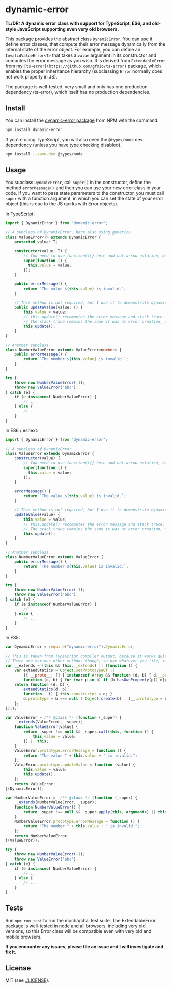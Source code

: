 # dynamic-error

**TL/DR: A dynamic error class with support for TypeScript, ES6, and old-style JavaScript supporting even very old browsers.**

This package provides the abstract class `DynamicError`. You can use it define error classes, that compute their error message dynamically from the internal state of the error object. For example, you can define an `InvalidValueError<T>` that takes a `value` argument in its constructor and computes the error message as you wish. It is derived from `ExtendableError` from my `[ts-error](https://github.com/gfmio/ts-error)` package, which enables the proper inheritance hierarchy (subclassing `Error` normally does not work properly in JS).

The package is well-tested, very small and only has one production dependency (ts-error), which itself has no production dependencies.

## Install

You can install the [dynamic-error package](https://www.npmjs.com/package/dynamic-error) from NPM with the command:

```sh
npm install dynamic-error
```

If you're using TypeScript, you will also need the `@types/node` dev dependency (unless you have type checking disabled).

```sh
npm install --save-dev @types/node
```

## Usage

You subclass `DynamicError`, call `super()` in the constructor, define the method `errorMessage()` and then you can use your new error class in your code. If you want to pass state parameters to the constructor, you must call `super` with a function argument, in which you can set the state of your error object (this is due to the JS quirks with Error objects).

In TypeScript:

```ts
import { DynamicError } from "dynamic-error";

// A subclass of DynamicError, here also using generics.
class ValueError<T> extends DynamicError {
    protected value: T;

    constructor(value: T) {
        // You need to use function(){} here and not arrow notation, because of `this`, which is not supported by arrow functions.
        super(function () {
          this.value = value;
        });
    }

    public errorMessage() {
        return `The value ${this.value} is invalid.`;
    }

    // This method is not required, but I use it to demonstrate dynamic recalculation.
    public updateValue(value: T) {
        this.value = value;
        // this.update() recomputes the error message and stack trace.
        // The stack trace remains the same it was at error creation, only the message in the stack trace is updated.
        this.update();
    }
}

// Another subclass
class NumberValueError extends ValueError<number> {
    public errorMessage() {
        return `The number ${this.value} is invalid.`;
    }
}

try {
    throw new NumberValueError(-1);
    throw new ValueError("abc");
} catch (e) {
    if (e instanceof NumberValueError) {
        // ...
    } else {
        // ...
    }
}
```

In ES6 / esnext:

```js
import { DynamicError } from "dynamic-error";

// A subclass of DynamicError
class ValueError extends DynamicError {
    constructor(value) {
        // You need to use function(){} here and not arrow notation, because of `this`, which is not supported by arrow functions.
        super(function () {
          this.value = value;
        });
    }

    errorMessage() {
        return `The value ${this.value} is invalid.`;
    }

    // This method is not required, but I use it to demonstrate dynamic recalculation.
    updateValue(value) {
        this.value = value;
        // this.update() recomputes the error message and stack trace.
        // The stack trace remains the same it was at error creation, only the message in the stack trace is updated.
        this.update();
    }
}

// Another subclass
class NumberValueError extends ValueError {
    public errorMessage() {
        return `The number ${this.value} is invalid.`;
    }
}

try {
    throw new NumberValueError(-1);
    throw new ValueError("abc");
} catch (e) {
    if (e instanceof NumberValueError) {
        // ...
    } else {
        // ...
    }
}
```

In ES5:

```js
var DynamicError = require("dynamic-error").DynamicError;

// This is taken from TypeScript compiler output, because it works quite reliably.
// There are various other methods though, so use whatever you like, if you have to use ES5.
var __extends = (this && this.__extends) || (function () {
    var extendStatics = Object.setPrototypeOf ||
        ({ __proto__: [] } instanceof Array && function (d, b) { d.__proto__ = b; }) ||
        function (d, b) { for (var p in b) if (b.hasOwnProperty(p)) d[p] = b[p]; };
    return function (d, b) {
        extendStatics(d, b);
        function __() { this.constructor = d; }
        d.prototype = b === null ? Object.create(b) : (__.prototype = b.prototype, new __());
    };
})();

var ValueError = /** @class */ (function (_super) {
    __extends(ValueError, _super);
    function ValueError(value) {
        return _super !== null && _super.call(this, function () {
            this.value = value;
        }) || this;
    }
    ValueError.prototype.errorMessage = function () {
        return "The value " + this.value + " is invalid.";
    };
    ValueError.prototype.updateValue = function (value) {
        this.value = value;
        this.update();
    };
    return ValueError;
}(DynamicError));

var NumberValueError =  /** @class */ (function (_super) {
    __extends(NumberValueError, _super);
    function NumberValueError() {
        return _super !== null && _super.apply(this, arguments) || this;
    }
    NumberValueError.prototype.errorMessage = function () {
        return "The number " + this.value + " is invalid.";
    };
    return NumberValueError;
}(ValueError));

try {
    throw new NumberValueError(-1);
    throw new ValueError("abc");
} catch (e) {
    if (e instanceof NumberValueError) {
        // ...
    } else {
        // ...
    }
}
```

## Tests

Run `npm run test` to run the mocha/chai test suite. The ExtendableError package is well-tested in node and all browsers, including very old versions, so this Error class will be compatible even with very old and mobile browsers.

**If you encounter any issues, please file an issue and I will investigate and fix it.**

## License

MIT (see [./LICENSE](./LICENSE)).

